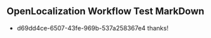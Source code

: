 ## OpenLocalization Workflow Test MarkDown
* d69dd4ce-6507-43fe-969b-537a258367e4 
thanks!<!--HONumber=Mar16_HO4-->
